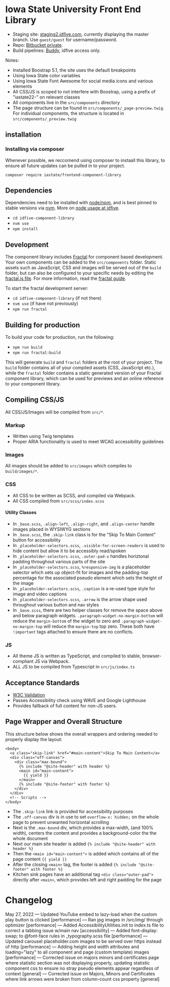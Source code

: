 # Iowa State University Front End Library

- Staging site: [staging2.idfive.com](https://staging2.idfive.com/iowa-state-university/fractal/), currently displaying the master branch. Use `guest/guest` for username/password.
- Repo: [Bitbucket private](https://bitbucket.org/idfivellc/iowa-state-frontend/src/master/).
- Build pipelines: [Buddy](https://app.buddy.works/idfive/iowa-state-frontend/), idfive access only.

Notes:

- Installed Boostrap 5.1, the site uses the default breakpoints
- Using Iowa State color variables
- Using Iowa State Font Awesome for social media icons and various elements
- All CSS/JS is scoped to not interfere with Boostrap, using a prefix of "iastate22-" on relevant classes
- All components live in the `src/components` directory
- The page structure can be found in `src/components/_page-preview.twig`. For individual components, the structure is located in `src/components/_preview.twig`

## installation

### Installing via composer

Whenever possible, we reccomend using composer to instaall this library, to ensure all future updates can be pulled in to your project.

`composer require iastate/frontend-component-library`

## Dependencies

Dependencies need to be installed with [node/npm](https://docs.npmjs.com/getting-started/installing-node), and is best pinned to stable versions via [nvm](https://github.com/nvm-sh/nvm). More on [node usage at idfive](https://developers.idfive.com/#/front-end/node).

- `cd idfive-component-library`
- `nvm use`
- `npm install`

## Development

The component library includes [Fractal](http://fractal.build) for component based development. Your own components can be added to the `src/components` folder. Static assets such as JavaScript, CSS and images will be served out of the `build` folder, but can also be configured to your specific needs by editing the [fractal.js file](fractal.js). For more information, read the [fractal guide](http://fractal.build/guide).

To start the fractal development server:

- `cd idfive-component-library` (if not there)
- `nvm use` (if have not previously)
- `npm run fractal`

## Building for production

To build your code for production, run the following:

- `npm run build`
- `npm run fractal:build`

This will generate `build` and `fractal` folders at the root of your project. The `build` folder contains all of your compiled assets (CSS, JavaScript etc.), while the `fractal` folder contains a static generated version of your Fractal component library, which can be used for previews and an online reference to your component library.

## Compiling CSS/JS

All CSS/JS/Images will be compiled from `src/*`.

### Markup

- Written using Twig templates
- Proper ARIA functionality is used to meet WCAG accessibility guidelines

### Images

All images should be added to `src/images` which compiles to `build/images/*`.

### CSS

- All CSS to be written as SCSS, and compiled via Webpack.
- All CSS compiled from `src/scss/index.scss`

#### Utility Classes

- In `_base.scss`, `.align-left`, `.align-right`, and `.align-center` handle images placed in WYSIWYG sections
- In `_base.scss`, the `.skip-link` class is for the "Skip To Main Content" button for accessibility
- In `_placeholder-selectors.scss`, `.visible-for-screen-readers` is used to hide content but allow it to be accessibly read/spoken
- In `_placeholder-selectors.scss`, `.outer-pad-x` handles horiztonal padding throughout various parts of the site
- In `_placeholder-selectors.scss`, `%responsive-img` is a placeholder selector which sets up object-fit for images and the padding-top percentage for the associated pseudo element which sets the height of the image
- In `_placeholder-selectors.scss`, `.caption` is a re-used type style for image and video captions
- In `_placeholder-selectors.scss`, `.arrow` is the arrow shape used throughout various button and nav styles
- In `_base.scss`, there are two helper classes for remove the space above and below paragraph widgets. `.paragraph-widget-no-margin-bottom` will reduce the `margin-bottom` of the widget to zero and `.paragraph-widget-no-margin-top` will reduce the `margin-top` top zero. These both have `!important` tags attached to ensure there are no conflicts.

### JS

- All theme JS is written as TypeScript, and compiled to stable, browser-compliant JS via Webpack.
- ALL JS to be compiled from Typescript in `src/js/index.ts`

## Acceptance Standards

- [W3C Validation](https://validator.w3.org/)
- Passes Accessibility check using WAVE and Google Lighthouse
- Provides fallback of full content for non-JS users.

## Page Wrapper and Overall Structure

This structure below shows the overall wrappers and ordering needed to properly display the layout:

```
<body>
  <a class="skip-link" href="#main-content">Skip To Main Content</a>
  <div class="off-canvas">
    <div class="max-bound">
      {% include "@site-header" with header %}
      <main id="main-content">
        {{ yield }}
      </main>
      {% include "@site-footer" with footer %}
    </div>
  </div>
  <!-- Scripts -->
</body>
```

- The `.skip-link` link is provided for accessibility purposes
- The `.off-canvas` div is in use to set `overflow-x: hidden;` on the whole page to prevent unwanted horizontal scrolling
- Next is the `.max-bound` div, which provides a max-width, (and 100% width), centers the content and provides a background-color the the whole document
- Next our main site header is added `{% include "@site-header" with header %}`
- Then the `<main id="main-content">` is added which contains all of the page content `{{ yield }}`
- After the closing `<main>` tag, the footer is added `{% include "@site-footer" with footer %}`
- Kitchen sink pages have an additional tag `<div class="outer-pad">` directly after `<main>`, which provides left and right padding for the page

# Changelog

May 27, 2022
— Updated YouTube embed to lazy-load when the custom play button is clicked [performance]
— Ran jpg images in /src/img/ through optimizer [performance]
— Added AccessibilityUtilities.init to index.ts file to correct a tabbing issue w/main nav [accessibility]
— Added font-display: swap; to @font-face rules in \_typography.scss file [performance]
— Updated carousel placeholder.com images to be served over https instead of http [performance]
— Adding height and width attributes and loading="lazy" to all component and page (custom template) images [performance]
— Corrected issue on majors minors and certificates page where statistic section was not displaying properly, updating statistic component css to ensure no stray pseudo elements appear regardless of context [general]
— Corrected issue on Majors, Minors and Certificates where link arrows were broken from column-count css property [general]
